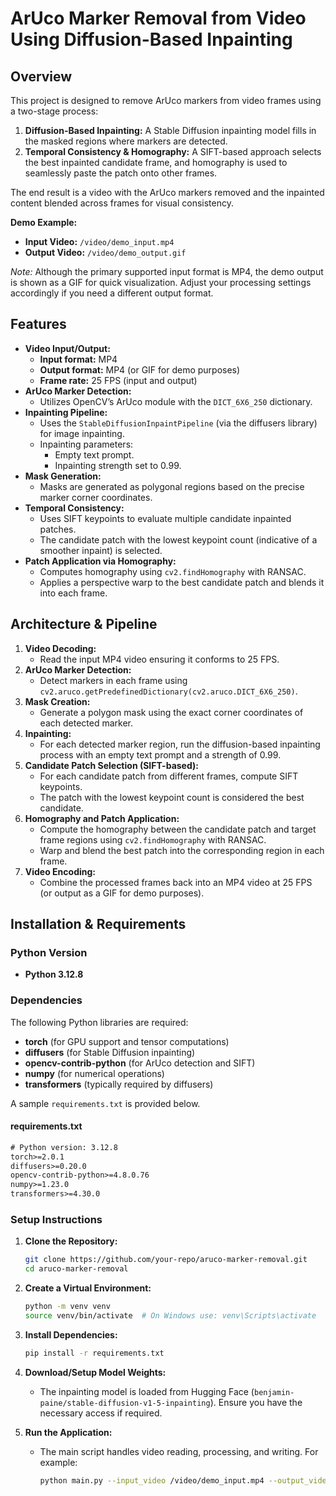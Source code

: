 # ArUco Marker Removal from Video Using Diffusion-Based Inpainting

## Overview

This project is designed to remove ArUco markers from video frames using a two-stage process:

1. **Diffusion-Based Inpainting:** A Stable Diffusion inpainting model fills in the masked regions where markers are detected.
2. **Temporal Consistency & Homography:** A SIFT-based approach selects the best inpainted candidate frame, and homography is used to seamlessly paste the patch onto other frames.

The end result is a video with the ArUco markers removed and the inpainted content blended across frames for visual consistency.

**Demo Example:**

- **Input Video:** `/video/demo_input.mp4`
- **Output Video:** `/video/demo_output.gif`

_Note:_ Although the primary supported input format is MP4, the demo output is shown as a GIF for quick visualization. Adjust your processing settings accordingly if you need a different output format.

## Features

- **Video Input/Output:**
  - **Input format:** MP4
  - **Output format:** MP4 (or GIF for demo purposes)
  - **Frame rate:** 25 FPS (input and output)
- **ArUco Marker Detection:**
  - Utilizes OpenCV’s ArUco module with the `DICT_6X6_250` dictionary.
- **Inpainting Pipeline:**
  - Uses the `StableDiffusionInpaintPipeline` (via the diffusers library) for image inpainting.
  - Inpainting parameters:
    - Empty text prompt.
    - Inpainting strength set to 0.99.
- **Mask Generation:**
  - Masks are generated as polygonal regions based on the precise marker corner coordinates.
- **Temporal Consistency:**
  - Uses SIFT keypoints to evaluate multiple candidate inpainted patches.
  - The candidate patch with the lowest keypoint count (indicative of a smoother inpaint) is selected.
- **Patch Application via Homography:**
  - Computes homography using `cv2.findHomography` with RANSAC.
  - Applies a perspective warp to the best candidate patch and blends it into each frame.

## Architecture & Pipeline

1. **Video Decoding:**
   - Read the input MP4 video ensuring it conforms to 25 FPS.
2. **ArUco Marker Detection:**
   - Detect markers in each frame using `cv2.aruco.getPredefinedDictionary(cv2.aruco.DICT_6X6_250)`.
3. **Mask Creation:**
   - Generate a polygon mask using the exact corner coordinates of each detected marker.
4. **Inpainting:**
   - For each detected marker region, run the diffusion-based inpainting process with an empty text prompt and a strength of 0.99.
5. **Candidate Patch Selection (SIFT-based):**
   - For each candidate patch from different frames, compute SIFT keypoints.
   - The patch with the lowest keypoint count is considered the best candidate.
6. **Homography and Patch Application:**
   - Compute the homography between the candidate patch and target frame regions using `cv2.findHomography` with RANSAC.
   - Warp and blend the best patch into the corresponding region in each frame.
7. **Video Encoding:**
   - Combine the processed frames back into an MP4 video at 25 FPS (or output as a GIF for demo purposes).

## Installation & Requirements

### Python Version

- **Python 3.12.8**

### Dependencies

The following Python libraries are required:

- **torch** (for GPU support and tensor computations)
- **diffusers** (for Stable Diffusion inpainting)
- **opencv-contrib-python** (for ArUco detection and SIFT)
- **numpy** (for numerical operations)
- **transformers** (typically required by diffusers)

A sample `requirements.txt` is provided below.

#### requirements.txt

```txt
# Python version: 3.12.8
torch>=2.0.1
diffusers>=0.20.0
opencv-contrib-python>=4.8.0.76
numpy>=1.23.0
transformers>=4.30.0
```

### Setup Instructions

1. **Clone the Repository:**

   ```bash
   git clone https://github.com/your-repo/aruco-marker-removal.git
   cd aruco-marker-removal
   ```

2. **Create a Virtual Environment:**

   ```bash
   python -m venv venv
   source venv/bin/activate  # On Windows use: venv\Scripts\activate
   ```

3. **Install Dependencies:**

   ```bash
   pip install -r requirements.txt
   ```

4. **Download/Setup Model Weights:**

   - The inpainting model is loaded from Hugging Face (`benjamin-paine/stable-diffusion-v1-5-inpainting`). Ensure you have the necessary access if required.

5. **Run the Application:**
   - The main script handles video reading, processing, and writing. For example:
     ```bash
     python main.py --input_video /video/demo_input.mp4 --output_video /video/demo_output.gif
     ```
